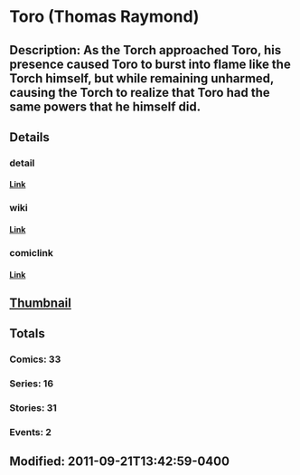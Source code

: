 # Toro (Thomas Raymond)
## Description: As the Torch approached Toro, his presence caused Toro to burst into flame like the Torch himself, but while remaining unharmed, causing the Torch to realize that Toro had the same powers that he himself did.
## Details
### detail
#### [Link](http://marvel.com/characters/2398/toro?utm_campaign=apiRef&utm_source=225578a89fc76f3d20fbffda5d17a88d)
### wiki
#### [Link](http://marvel.com/universe/Toro_(Thomas_Raymond)?utm_campaign=apiRef&utm_source=225578a89fc76f3d20fbffda5d17a88d)
### comiclink
#### [Link](http://marvel.com/comics/characters/1011309/toro_thomas_raymond?utm_campaign=apiRef&utm_source=225578a89fc76f3d20fbffda5d17a88d)
## [Thumbnail](http://i.annihil.us/u/prod/marvel/i/mg/6/10/4e7a2165364ca.jpg)
## Totals
### Comics: 33
### Series: 16
### Stories: 31
### Events: 2
## Modified: 2011-09-21T13:42:59-0400